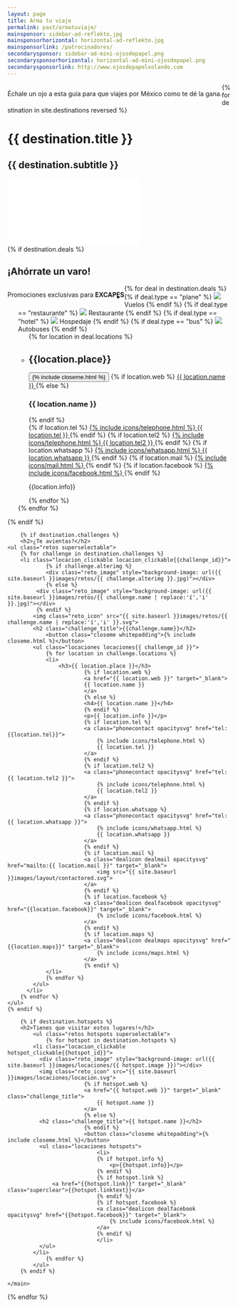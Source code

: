 ```yaml
---
layout: page
title: Arma tu viaje
permalink: past/armatuviaje/
mainsponsor: sidebar-ad-reflekto.jpg
mainsponsorhorizontal: horizontal-ad-reflekto.jpg
mainsponsorlink: /patrocinadores/
secondarysponsor: sidebar-ad-mini-ojosdepapel.png
secondarysponsorhorizontal: horizontal-ad-mini-ojosdepapel.png
secondarysponsorlink: http://www.ojosdepapelvolando.com
---
```


<p style="float:left;">Échale un ojo a esta guía para que viajes por México como te dé la gana.</p>

{% for destination in site.destinations reversed %}
<div class="destination">
	<h1>{{ destination.title }}</h1>
	<h2>{{ destination.subtitle }}</h2>
	<div class="main_video">
	  <iframe src="{{ destination.video }}?rel=0&amp;showinfo=0" frameborder="0" allowfullscreen></iframe>
	</div>

  <main class="destination_content">
    {% if destination.deals %}
		<h2 class="promociones_title">¡Ahórrate un varo!</h2>
		<p style="float:left;clear:both;">Promociones exclusivas para <b>E<span class="xtext">X</span>CAPES</b></p>
  	<ul class="deals_list">
		  {% for deal in destination.deals %}
					<li class="deal locacion_clickable deal_clickable{{deal_id}}">
            {% if deal.type == "plane" %}
            <img class="deal_icon" src="{{ site.baseurl }}images/promociones/plane.svg">
            <span class="deal_info">Vuelos</span>
            {% endif %}
						{% if deal.type == "restaurante" %}
            <img class="deal_icon" src="{{ site.baseurl }}images/promociones/restaurant.svg">
            <span class="deal_info">Restaurante</span>
            {% endif %}
            {% if deal.type == "hotel" %}
            <img class="deal_icon" src="{{ site.baseurl }}images/promociones/hotel.svg">
            <span class="deal_info">Hospedaje</span>
            {% endif %}
            {% if deal.type == "bus" %}
            <img class="deal_icon" src="{{ site.baseurl }}images/promociones/bus.svg">
            <span class="deal_info">Autobuses</span>
            {% endif %}
            <ul class="deal_hiddeninfo deals{{ deal_id }} superselectable">
  						{% for location in deal.locations %}
  						<li class="hiddenli">
                <h2>{{location.place}}</h2>
								<button class="closeme">{% include closeme.html %}</button>
								{% if location.web %}
								<a class="dealbrand" href="{{ location.web }}" target="_blank">
								{{ location.name }}
								</a>
								{% else %}
								<h3>{{ location.name }}</h3>
								{% endif %}
								<div class="infocontainer">
									{% if location.tel %}
									<a class="phonecontact redsvg" href="tel:{{location.tel}}">
										{% include icons/telephone.html %}
										{{ location.tel }}
									</a>
									{% endif %}
									{% if location.tel2 %}
									<a class="phonecontact redsvg" href="tel:{{ location.tel2 }}">
										{% include icons/telephone.html %}
										{{ location.tel2 }}
									</a>
									{% endif %}
									{% if location.whatsapp %}
									<a class="phonecontact redsvg" href="tel:{{ location.whatsapp }}">
								 		{% include icons/whatsapp.html %}
										{{ location.whatsapp }}
									</a>
									{% endif %}
									{% if location.mail %}
									<a class="dealicon dealmail redsvg" href="mailto:{{ location.mail }}" target="_blank">
										{% include icons/mail.html %}
									</a>
									{% endif %}
									{% if location.facebook %}
									<a class="dealicon dealfacebook redsvg" href="{{location.facebook}}" target="_blank">
										{% include icons/facebook.html %}
									</a>
									{% endif %}
									<p>{{location.info}}</p>
								</div>
              </li>
              {% endfor %}
            </ul>
					</li>
			{% endfor %}
		</ul>
    {% endif %}

		{% if destination.challenges %}
		<h2>¿Te avientas?</h2>
    <ul class="retos superselectable">
	    {% for challenge in destination.challenges %}
	  	<li class="locacion_clickable locacion_clickable{{challenge_id}}">
				{% if challenge.alterimg %}
				<div class="reto_image" style="background-image: url({{ site.baseurl }}images/retos/{{ challenge.alterimg }}.jpg)"></div>
				{% else %}
			 <div class="reto_image" style="background-image: url({{ site.baseurl }}images/retos/{{ challenge.name | replace:'í','i' }}.jpg)"></div>
			 {% endif %}
		  	<img class="reto_icon" src="{{ site.baseurl }}images/retos/{{ challenge.name | replace:'í','i' }}.svg">
		    <h2 class="challenge_title">{{challenge.name}}</h2>
				<button class="closeme whitepadding">{% include closeme.html %}</button>
		    <ul class="locaciones locaciones{{ challenge_id }}">
		    	{% for location in challenge.locations %}
		    	<li>
		    		<h3>{{ location.place }}</h3>
							{% if location.web %}
							<a href="{{ location.web }}" target="_blank">
							{{ location.name }}
							</a>
							{% else %}
							<h4>{{ location.name }}</h4>
							{% endif %}
							<p>{{ location.info }}</p>
							{% if location.tel %}
							<a class="phonecontact opacitysvg" href="tel:{{location.tel}}">
								{% include icons/telephone.html %}
								{{ location.tel }}
							</a>
							{% endif %}
							{% if location.tel2 %}
							<a class="phonecontact opacitysvg" href="tel:{{ location.tel2 }}">
								{% include icons/telephone.html %}
								{{ location.tel2 }}
							</a>
							{% endif %}
							{% if location.whatsapp %}
							<a class="phonecontact opacitysvg" href="tel:{{ location.whatsapp }}">
								{% include icons/whatsapp.html %}
								{{ location.whatsapp }}
							</a>
							{% endif %}
							{% if location.mail %}
							<a class="dealicon dealmail opacitysvg" href="mailto:{{ location.mail }}" target="_blank">
								<img src="{{ site.baseurl }}images/layout/contactored.svg">
							</a>
							{% endif %}
							{% if location.facebook %}
							<a class="dealicon dealfacebook opacitysvg" href="{{location.facebook}}" target="_blank">
								{% include icons/facebook.html %}
							</a>
							{% endif %}
							{% if location.maps %}
							<a class="dealicon dealmaps opacitysvg" href="{{location.maps}}" target="_blank">
								{% include icons/maps.html %}
							</a>
							{% endif %}
		    	</li>
		    	{% endfor %}
		    </ul>
		  </li>
	    {% endfor %}
    </ul>
    {% endif %}

		{% if destination.hotspots %}
		<h2>Tienes que visitar estos lugares!</h2>
			<ul class="retos hotspots superselectable">
				{% for hotspot in destination.hotspots %}
            <li class="locacion_clickable hotspot_clickable{{hotspot_id}}">
              <div class="reto_image" style="background-image: url({{ site.baseurl }}images/locaciones/{{ hotspot.image }})"></div>
              <img class="reto_icon" src="{{ site.baseurl }}images/locaciones/locacion.svg">
							{% if hotspot.web %}
							<a href="{{ hotspot.web }}" target="_blank" class="challenge_title">
								{{ hotspot.name }}
							</a>
							{% else %}
              <h2 class="challenge_title">{{ hotspot.name }}</h2>
							{% endif %}
							<button class="closeme whitepadding">{% include closeme.html %}</button>
              <ul class="locaciones hotspots">
								<li>
								{% if hotspot.info %}
									<p>{{hotspot.info}}</p>
								{% endif %}
								{% if hotspot.link %}
                  <a href="{{hotspot.link}}" target="_blank" class="superclear">{{hotspot.linktext}}</a>
								{% endif %}
								{% if hotspot.facebook %}
								<a class="dealicon dealfacebook opacitysvg" href="{{hotspot.facebook}}" target="_blank">
									{% include icons/facebook.html %}
								</a>
								{% endif %}
								</li>
              </ul>
            </li>
				{% endfor %}
			</ul>
		{% endif %}

	</main>
</div>
{% endfor %}
